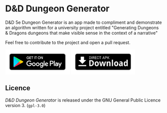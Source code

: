 # D&D Dungeon Generator

D&D 5e Dungeon Generator is an app made to compliment and demonstrate an algorithm written for a university project entitled "Generating Dungeons & Dragons dungeons that make visible sense in the context of a narrative"

Feel free to contribute to the project and open a pull request.

[<img src="art/google-play-icon.png"
      alt="Download from Google Play"
      height="80">](https://play.google.com/store/apps/details?id=com.joeshuff.dddungeongenerator) 
       [<img src="art/direct-apk-download.png"
      alt="Direct download"
      height="80">](https://github.com/joeShuff/Dungeon-Generator/releases)
      
## Licence
_D&D Dungeon Generator_ is released under the GNU General Public Licence version 3. (`gpl-3.0`)